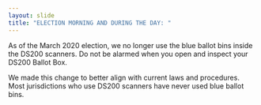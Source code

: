 ```yaml
---
layout: slide
title: "ELECTION MORNING AND DURING THE DAY: "
---
```


As of the March 2020 election, we no longer use the blue ballot bins inside the DS200 scanners. Do not be alarmed when you open and inspect your DS200 Ballot Box.

We made this change to better align with current laws and procedures. Most jurisdictions who use DS200 scanners have never used blue ballot bins.